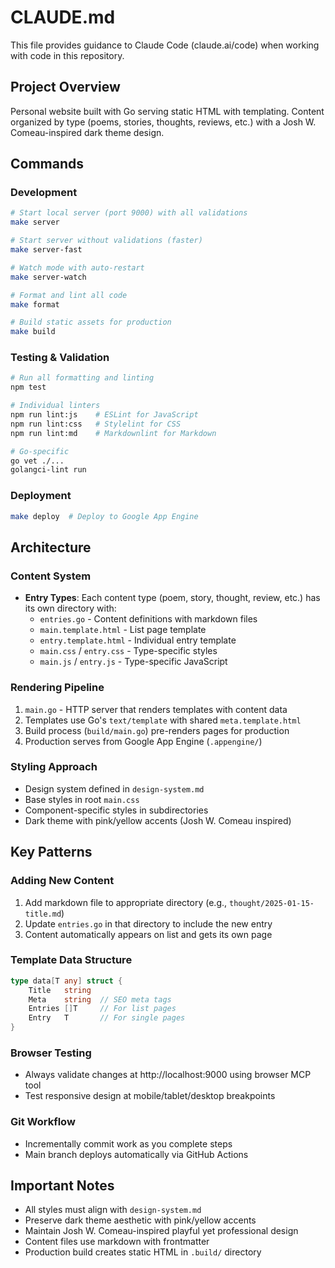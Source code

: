 # CLAUDE.md

This file provides guidance to Claude Code (claude.ai/code) when working with code in this repository.

## Project Overview

Personal website built with Go serving static HTML with templating. Content organized by type (poems, stories, thoughts, reviews, etc.) with a Josh W. Comeau-inspired dark theme design.

## Commands

### Development
```bash
# Start local server (port 9000) with all validations
make server

# Start server without validations (faster)
make server-fast  

# Watch mode with auto-restart
make server-watch

# Format and lint all code
make format

# Build static assets for production
make build
```

### Testing & Validation
```bash
# Run all formatting and linting
npm test

# Individual linters
npm run lint:js    # ESLint for JavaScript
npm run lint:css   # Stylelint for CSS  
npm run lint:md    # Markdownlint for Markdown

# Go-specific
go vet ./...
golangci-lint run
```

### Deployment
```bash
make deploy  # Deploy to Google App Engine
```

## Architecture

### Content System
- **Entry Types**: Each content type (poem, story, thought, review, etc.) has its own directory with:
  - `entries.go` - Content definitions with markdown files
  - `main.template.html` - List page template
  - `entry.template.html` - Individual entry template  
  - `main.css` / `entry.css` - Type-specific styles
  - `main.js` / `entry.js` - Type-specific JavaScript

### Rendering Pipeline
1. `main.go` - HTTP server that renders templates with content data
2. Templates use Go's `text/template` with shared `meta.template.html`
3. Build process (`build/main.go`) pre-renders pages for production
4. Production serves from Google App Engine (`.appengine/`)

### Styling Approach
- Design system defined in `design-system.md`
- Base styles in root `main.css`
- Component-specific styles in subdirectories
- Dark theme with pink/yellow accents (Josh W. Comeau inspired)

## Key Patterns

### Adding New Content
1. Add markdown file to appropriate directory (e.g., `thought/2025-01-15-title.md`)
2. Update `entries.go` in that directory to include the new entry
3. Content automatically appears on list and gets its own page

### Template Data Structure
```go
type data[T any] struct {
    Title   string
    Meta    string  // SEO meta tags
    Entries []T     // For list pages
    Entry   T       // For single pages
}
```

### Browser Testing
- Always validate changes at http://localhost:9000 using browser MCP tool
- Test responsive design at mobile/tablet/desktop breakpoints

### Git Workflow
- Incrementally commit work as you complete steps
- Main branch deploys automatically via GitHub Actions

## Important Notes

- All styles must align with `design-system.md`
- Preserve dark theme aesthetic with pink/yellow accents
- Maintain Josh W. Comeau-inspired playful yet professional design
- Content files use markdown with frontmatter
- Production build creates static HTML in `.build/` directory